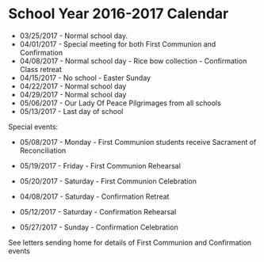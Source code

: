 # School Year 2016-2017 Calendar

  * 03/25/2017 - Normal school day. 
  * 04/01/2017 - Special meeting for both First Communion and Confirmation
  * 04/08/2017 - Normal school day - Rice bow collection - Confirmation Class retreat
  * 04/15/2017 - No school - Easter Sunday
  * 04/22/2017 - Normal school day
  * 04/29/2017 - Normal school day
  * 05/06/2017 - Our Lady Of Peace Pilgrimages from all schools
  * 05/13/2017 - Last day of school

Special events:

  * 05/08/2017 - Monday   - First Communion students receive Sacrament of Reconciliation
  * 05/19/2017 - Friday   - First Communion Rehearsal
  * 05/20/2017 - Saturday - First Communion Celebration


  * 04/08/2017 - Saturday - Confirmation Retreat
  * 05/12/2017 - Saturday - Confirmation Rehearsal
  * 05/27/2017 - Sunday   - Confirmation Celebration

See letters sending home for details of First Communion and Confirmation events


